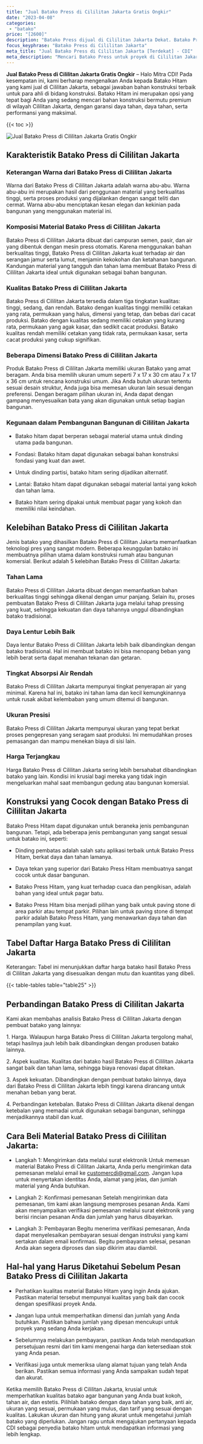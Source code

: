 ```yaml
---
title: "Jual Batako Press di Cililitan Jakarta Gratis Ongkir"
date: "2023-04-08"
categories:
 - "batako"
price: "[2600]"
description: "Batako Press dijual di Cililitan Jakarta Dekat. Batako Press ini sering dipakai dalam proyek pembangunan sebagai bahan bangunan yang tahan lama dan awet. Kontak kami untuk mendapatkan informasi lebih lanjut."
focus_keyphrase: "Batako Press di Cililitan Jakarta"
meta_title: "Jual Batako Press di Cililitan Jakarta [Terdekat] - CDI"
meta_description: "Mencari Batako Press untuk proyek di Cililitan Jakarta? Kami menyediakan Batako Press berkualitas untuk material dinding. Raih penawaran terbaik sekarang."
---
```


**Jual Batako Press di Cililitan Jakarta Gratis Ongkir** – Halo Mitra CDI! Pada kesempatan ini, kami berharap mengenalkan Anda kepada Batako Hitam yang kami jual di Cililitan Jakarta, sebagai jawaban bahan konstruksi terbaik untuk para ahli di bidang konstruksi. Batako Hitam ini merupakan opsi yang tepat bagi Anda yang sedang mencari bahan konstruksi bermutu premium di wilayah Cililitan Jakarta, dengan garansi daya tahan, daya tahan, serta performansi yang maksimal.

{{< toc >}}

![Jual Batako Press di Cililitan Jakarta Gratis Ongkir](/images/batako/batako-press-17.jpg)

## Karakteristik Batako Press di Cililitan Jakarta

### Keterangan Warna dari Batako Press di Cililitan Jakarta

Warna dari Batako Press di Cililitan Jakarta adalah warna abu-abu. Warna abu-abu ini merupakan hasil dari penggunaan material yang berkualitas tinggi, serta proses produksi yang dijalankan dengan sangat teliti dan cermat. Warna abu-abu menciptakan kesan elegan dan kekinian pada bangunan yang menggunakan material ini.

### Komposisi Material Batako Press di Cililitan Jakarta

Batako Press di Cililitan Jakarta dibuat dari campuran semen, pasir, dan air yang dibentuk dengan mesin press otomatis. Karena menggunakan bahan berkualitas tinggi, Batako Press di Cililitan Jakarta kuat terhadap air dan serangan jamur serta lumut, menjamin kekokohan dan ketahanan bangunan. Kandungan material yang tangguh dan tahan lama membuat Batako Press di Cililitan Jakarta ideal untuk digunakan sebagai bahan bangunan.

### Kualitas Batako Press di Cililitan Jakarta

Batako Press di Cililitan Jakarta tersedia dalam tiga tingkatan kualitas: tinggi, sedang, dan rendah. Batako dengan kualitas tinggi memiliki cetakan yang rata, permukaan yang halus, dimensi yang tetap, dan bebas dari cacat produksi. Batako dengan kualitas sedang memiliki cetakan yang kurang rata, permukaan yang agak kasar, dan sedikit cacat produksi. Batako kualitas rendah memiliki cetakan yang tidak rata, permukaan kasar, serta cacat produksi yang cukup signifikan.

### Beberapa Dimensi Batako Press di Cililitan Jakarta

Produk Batako Press di Cililitan Jakarta memiliki ukuran Batako yang amat beragam. Anda bisa memilih ukuran umum seperti 7 x 17 x 30 cm atau 7 x 17 x 36 cm untuk rencana konstruksi umum. Jika Anda butuh ukuran tertentu sesuai desain struktur, Anda juga bisa memesan ukuran lain sesuai dengan preferensi. Dengan beragam pilihan ukuran ini, Anda dapat dengan gampang menyesuaikan bata yang akan digunakan untuk setiap bagian bangunan.

### Kegunaan dalam Pembangunan Bangunan di Cililitan Jakarta

*   Batako hitam dapat berperan sebagai material utama untuk dinding utama pada bangunan.

*   Fondasi: Batako hitam dapat digunakan sebagai bahan konstruksi fondasi yang kuat dan awet.

*   Untuk dinding partisi, batako hitam sering dijadikan alternatif.

*   Lantai: Batako hitam dapat digunakan sebagai material lantai yang kokoh dan tahan lama.

*   Batako hitam sering dipakai untuk membuat pagar yang kokoh dan memiliki nilai keindahan.

## Kelebihan Batako Press di Cililitan Jakarta

Jenis batako yang dihasilkan Batako Press di Cililitan Jakarta memanfaatkan teknologi pres yang sangat modern. Beberapa keunggulan batako ini membuatnya pilihan utama dalam konstruksi rumah atau bangunan komersial. Berikut adalah 5 kelebihan Batako Press di Cililitan Jakarta:

### Tahan Lama

Batako Press di Cililitan Jakarta dibuat dengan memanfaatkan bahan berkualitas tinggi sehingga dikenal dengan umur panjang. Selain itu, proses pembuatan Batako Press di Cililitan Jakarta juga melalui tahap pressing yang kuat, sehingga kekuatan dan daya tahannya unggul dibandingkan batako tradisional.

### Daya Lentur Lebih Baik

Daya lentur Batako Press di Cililitan Jakarta lebih baik dibandingkan dengan batako tradisional. Hal ini membuat batako ini bisa menopang beban yang lebih berat serta dapat menahan tekanan dan getaran.

### Tingkat Absorpsi Air Rendah

Batako Press di Cililitan Jakarta mempunyai tingkat penyerapan air yang minimal. Karena hal ini, batako ini tahan lama dan kecil kemungkinannya untuk rusak akibat kelembaban yang umum ditemui di bangunan.

### Ukuran Presisi

Batako Press di Cililitan Jakarta mempunyai ukuran yang tepat berkat proses pengepresan yang seragam saat produksi. Ini memudahkan proses pemasangan dan mampu menekan biaya di sisi lain.

### Harga Terjangkau

Harga Batako Press di Cililitan Jakarta sering lebih bersahabat dibandingkan batako yang lain. Kondisi ini krusial bagi mereka yang tidak ingin mengeluarkan mahal saat membangun gedung atau bangunan komersial.

## Konstruksi yang Cocok dengan Batako Press di Cililitan Jakarta

Batako Press Hitam dapat digunakan untuk beraneka jenis pembangunan bangunan. Tetapi, ada beberapa jenis pembangunan yang sangat sesuai untuk batako ini, seperti:

*   Dinding pembatas adalah salah satu aplikasi terbaik untuk Batako Press Hitam, berkat daya dan tahan lamanya.

*   Daya tekan yang superior dari Batako Press Hitam membuatnya sangat cocok untuk dasar bangunan.

*   Batako Press Hitam, yang kuat terhadap cuaca dan pengikisan, adalah bahan yang ideal untuk pagar batu.

*   Batako Press Hitam bisa menjadi pilihan yang baik untuk paving stone di area parkir atau tempat parkir. Pilihan lain untuk paving stone di tempat parkir adalah Batako Press Hitam, yang menawarkan daya tahan dan penampilan yang kuat.

## Tabel Daftar Harga Batako Press di Cililitan Jakarta

Keterangan: Tabel ini menunjukkan daftar harga batako hasil Batako Press di Cililitan Jakarta yang disesuaikan dengan mutu dan kuantitas yang dibeli.

{{< table-tables table="table25" >}} 

## Perbandingan Batako Press di Cililitan Jakarta

Kami akan membahas analisis Batako Press di Cililitan Jakarta dengan pembuat batako yang lainnya:

1\.  Harga. Walaupun harga Batako Press di Cililitan Jakarta tergolong mahal, tetapi hasilnya jauh lebih baik dibandingkan dengan produsen batako lainnya.

2\.  Aspek kualitas. Kualitas dari batako hasil Batako Press di Cililitan Jakarta sangat baik dan tahan lama, sehingga biaya renovasi dapat ditekan.

3\.  Aspek kekuatan. Dibandingkan dengan pembuat batako lainnya, daya dari Batako Press di Cililitan Jakarta lebih tinggi karena dirancang untuk menahan beban yang berat.

4\.  Perbandingan ketebalan. Batako Press di Cililitan Jakarta dikenal dengan ketebalan yang memadai untuk digunakan sebagai bangunan, sehingga menjadikannya stabil dan kuat.

## Cara Beli Material Batako Press di Cililitan Jakarta:

*   Langkah 1: Mengirimkan data melalui surat elektronik
Untuk memesan material Batako Press di Cililitan Jakarta, Anda perlu mengirimkan data pemesanan melalui email ke customercdi@gmail.com. Jangan lupa untuk menyertakan identitas Anda, alamat yang jelas, dan jumlah material yang Anda butuhkan.

*   Langkah 2: Konfirmasi pemesanan
Setelah mengirimkan data pemesanan, tim kami akan langsung memproses pesanan Anda. Kami akan menyampaikan verifikasi pemesanan melalui surat elektronik yang berisi rincian pesanan Anda dan jumlah yang harus dibayarkan.

*   Langkah 3: Pembayaran
Begitu menerima verifikasi pemesanan, Anda dapat menyelesaikan pembayaran sesuai dengan instruksi yang kami sertakan dalam email konfirmasi. Begitu pembayaran selesai, pesanan Anda akan segera diproses dan siap dikirim atau diambil.

## Hal-hal yang Harus Diketahui Sebelum Pesan Batako Press di Cililitan Jakarta

*   Perhatikan kualitas material Batako Hitam yang ingin Anda ajukan. Pastikan material tersebut mempunyai kualitas yang baik dan cocok dengan spesifikasi proyek Anda.

*   Jangan lupa untuk memperhatikan dimensi dan jumlah yang Anda butuhkan. Pastikan bahwa jumlah yang dipesan mencukupi untuk proyek yang sedang Anda kerjakan.

*   Sebelumnya melakukan pembayaran, pastikan Anda telah mendapatkan persetujuan resmi dari tim kami mengenai harga dan ketersediaan stok yang Anda pesan.

*   Verifikasi juga untuk memeriksa ulang alamat tujuan yang telah Anda berikan. Pastikan semua informasi yang Anda sampaikan sudah tepat dan akurat.

Ketika memilih Batako Press di Cililitan Jakarta, krusial untuk memperhatikan kualitas batako agar bangunan yang Anda buat kokoh, tahan air, dan estetis. Pilihlah batako dengan daya tahan yang baik, anti air, ukuran yang sesuai, permukaan yang mulus, dan tarif yang sesuai dengan kualitas. Lakukan ukuran dan hitung yang akurat untuk mengetahui jumlah batako yang diperlukan. Jangan ragu untuk mengajukan pertanyaan kepada CDI sebagai penyedia batako hitam untuk mendapatkan informasi yang lebih lengkap.
